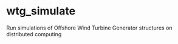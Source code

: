 # wtg_simulate
Run simulations of Offshore Wind Turbine Generator structures on distributed computing
